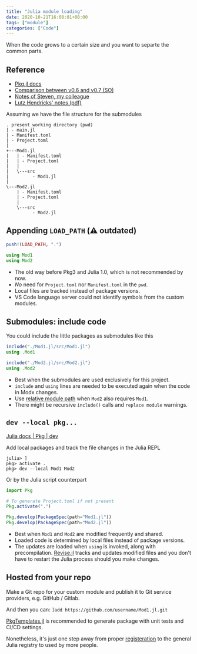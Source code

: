 ```yaml
---
title: "Julia module loading"
date: 2020-10-21T16:08:01+08:00
tags: ["module"]
categories: ["Code"]
---
```


When the code grows to a certain size and you want to separte the common parts.

<!--more-->

## Reference
- [Pkg.jl docs](https://julialang.github.io/Pkg.jl/v1/)
- [Comparison between v0.6 and v0.7 (SO)](https://stackoverflow.com/questions/36398629/change-package-directory-in-julia/36400065#36400065)
- [Notes of Steven, my colleague](https://www.notion.so/Writing-Module-and-Docstring-in-Julia-0b5b5a8807d1414490269daddba960a0#81bc91f8583e4af39c83f0f55435b433)
- [Lutz Hendricks' notes (pdf)](https://lhendricks.org/julia_notes.pdf)

Assuming we have the file structure for the submodules

```tree
. present working directory (pwd)
| - main.jl
| - Manifest.toml
| - Project.toml
|
+---Mod1.jl
|   | - Manifest.toml
|   | - Project.toml
|   |
|   \---src
|         - Mod1.jl
|
\---Mod2.jl
    | - Manifest.toml
    | - Project.toml
    |
    \---src
          - Mod2.jl
```

## Appending `LOAD_PATH` (⚠️ outdated)

```julia
push!(LOAD_PATH, ".")

using Mod1
using Mod2
```

- The old way before Pkg3 and Julia 1.0, which is not recommended by now.
- *No* need for `Project.toml` nor `Manifest.toml` in the `pwd`.
- Local files are tracked instead of package versions.
- VS Code language server could not identify symbols from the custom modules.

## Submodules: include code

You could include the little packages as submodules like this

```julia
include("./Mod1.jl/src/Mod1.jl")
using .Mod1

include("./Mod2.jl/src/Mod2.jl")
using .Mod2
```

- Best when the submodules are used exclusively for this project.
- `include` and `using` lines are needed to be executed again when the code in Modx changes.
- Use [relative module path](https://stackoverflow.com/questions/54410557/submodule-intra-dependencies-in-julia) when `Mod2` also requires `Mod1`.
- There might be recursive `include()` calls and `replace module` warnings.

## `dev --local pkg...`

[Julia docs | Pkg | dev](https://docs.julialang.org/en/v1/stdlib/Pkg/)

Add local packages and track the file changes in the Julia REPL

```julia-repl
julia> ]
pkg> activate .
pkg> dev --local Mod1 Mod2
```

Or by the Julia script counterpart

```julia
import Pkg

# To generate Project.toml if not present
Pkg.activate(".")

Pkg.develop(PackageSpec(path="Mod1.jl"))
Pkg.develop(PackageSpec(path="Mod2.jl"))
```

- Best when `Mod1` and `Mod2` are modified frequently and shared.
- Loaded code is determined by local files instead of package versions.
- The updates are loaded when `using` is invoked, along with precompilation. [Revise.jl](https://timholy.github.io/Revise.jl/stable/) tracks and updates modified files and you don't have to restart the Julia process should you make changes.

## Hosted from your repo

Make a Git repo for your custom module and publish it to Git service providers, e.g. GitHub / Gitlab.

And then you can: `]add https://github.com/username/Mod1.jl.git`

[PkgTemplates.jl](https://github.com/invenia/PkgTemplates.jl) is recommended to generate package with unit tests and CI/CD settings.

Nonetheless, it's just one step away from proper [registeration](https://github.com/JuliaRegistries/Registrator.jl) to the general Julia registry to used by more people.
